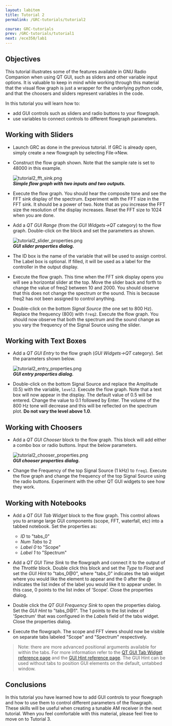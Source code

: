 ```yaml
---
layout: labitem
title: Tutorial 2
permalink: /GRC-tutorials/tutorial2

course: GRC-tutorials
prev: /GRC-tutorials/tutorial1
next: /ece350/lab1
---
```


## Objectives

This tutorial illustrates some of the features available in GNU Radio Companion when using QT GUI, such as sliders and other variable input options. It is valuable to keep in mind while working through this material that the visual flow graph is just a wrapper for the underlying python code, and that the choosers and sliders represent variables in the code.

In this tutorial you will learn how to:

- add GUI controls such as sliders and radio buttons to your flowgraph.
- use variables to connect controls to different flowgraph parameters.

## Working with Sliders

- Launch GRC as done in the previous tutorial. If GRC is already open, simply create a new flowgraph by selecting File->New.

- Construct the flow graph shown. Note that the sample rate is set to 48000 in this example.

    ![tutorial2_fft_sink.png](./figures/tutorial2_fft_sink.png)<br>
    __*Simple flow graph with two inputs and two outputs.*__

- Execute the flow graph. You should hear the composite tone and see the FFT sink display of the spectrum. Experiment with the FFT size in the FFT sink. It should be a power of two. Note that as you increase the FFT size the resolution of the display increases. Reset the FFT size to 1024 when you are done.

- Add a *QT GUI Range* (from the *GUI Widgets->QT* category) to the flow graph. Double-click on the block and set the parameters as shown.

    ![tutorial2_slider_properties.png](./figures/tutorial2_slider_properties.png)<br>
    __*GUI slider properties dialog.*__

- The ID box is the name of the variable that will be used to assign control. The Label box is optional. If filled, it will be used as a label for the controller in the output display.

- Execute the flow graph. This time when the FFT sink display opens you will see a horizontal slider at the top. Move the slider back and forth to change the value of freq2 between 10 and 2000. You should observe that this does not change the spectrum or the sound. This is because freq2 has not been assigned to control anything.

- Double-click on the bottom *Signal Source* (the one set to 800 Hz). Replace the frequency (800) with `freq2`. Execute the flow graph. You should now observe that both the spectrum and the sound change as you vary the frequency of the Signal Source using the slider.

## Working with Text Boxes

- Add a *QT GUI Entry* to the flow graph (*GUI Widgets->QT* category). Set the parameters shown below.

    ![tutorial2_entry_properties.png](./figures/tutorial2_entry_properties.png)<br>
    __*GUI entry properties dialog.*__

- Double-click on the bottom Signal Source and replace the Amplitude (0.5) with the variable, `level2`. Execute the flow graph. Note that a text box will now appear in the display. The default value of 0.5 will be entered. Change the value to 0.1 followed by Enter. The volume of the 800 Hz tone will decrease and this will be reflected on the spectrum plot. **Do not vary the level above 1.0**.

## Working with Choosers

- Add a *QT GUI Chooser* block to the flow graph. This block will add either a combo box or radio buttons. Input the below parameters.

    ![tutorial2_chooser_properties.png](./figures/tutorial2_chooser_properties.png)<br>
    __*GUI chooser properties dialog.*__

- Change the Frequency of the top Signal Source (1 kHz) to `freq1`. Execute the flow graph and change the frequency of the top Signal Source using the radio buttons. Experiment with the other QT GUI widgets to see how they work.

## Working with Notebooks

- Add a *QT GUI Tab Widget* block to the flow graph. This control allows you to arrange large GUI components (scope, FFT, waterfall, etc) into a tabbed notebook. Set the properties as:
  
  - *ID* to "tabs_0"
  - *Num Tabs* to 2
  - *Label 0* to "Scope"
  - *Label 1* to "Spectrum"

- Add a *QT GUI Time Sink* to the flowgraph and connect it to the output of the *Throttle* block. Double click this block and set the *Type* to *Float* and set the *GUI Hint* to "tabs_0@0", where "tabs_0" indicates the tab widget where you would like the element to appear and the 0 after the @ indicates the list index of the label you would like it to appear under. In this case, 0 points to the list index of 'Scope'. Close the properties dialog.

- Double click the *QT GUI Frequency Sink* to open the properties dialog. Set the *GUI Hint* to "tabs_0@1". The 1 points to the list index of 'Spectrum' that was configured in the *Labels* field of the tabs widget. Close the properties dialog.

- Execute the flowgraph. The scope and FFT views should now be visible on separate tabs labeled "Scope" and "Spectrum" respectively.
  
>Note: there are more advanced positional arguments available for within the tabs. For more information refer to the [QT GUI Tab Widget reference page](https://wiki.gnuradio.org/index.php/QT_GUI_Tab_Widget) and the [GUI Hint reference page](https://wiki.gnuradio.org/index.php/GUI_Hint). The GUI Hint can be used without tabs to position GUI elements on the default, untabbed window.

## Conclusions

In this tutorial you have learned how to add GUI controls to your flowgraph and how to use them to control different parameters of the flowgraph. These skills will be useful when creating a tunable AM receiver in the next tutorial. When you feel comfortable with this material, please feel free to move on to Tutorial 3.
